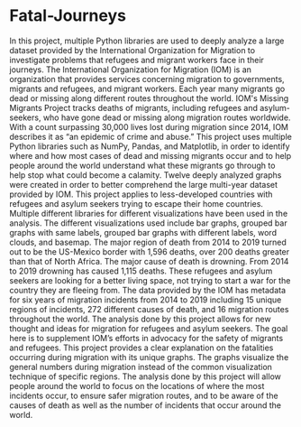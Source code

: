 # Fatal-Journeys
In this project, multiple Python libraries are used to deeply analyze a large dataset provided by the International Organization for Migration to investigate problems that refugees and migrant workers face in their journeys. The International Organization for Migration (IOM) is an organization that provides services concerning migration to governments, migrants and refugees, and migrant workers. Each year many migrants go dead or missing along different routes throughout the world. IOM's Missing Migrants Project tracks deaths of migrants, including refugees and asylum-seekers, who have gone dead or missing along migration routes worldwide. With a count surpassing 30,000 lives lost during migration since 2014, IOM describes it as “an epidemic of crime and abuse.” This project uses multiple Python libraries such as NumPy, Pandas, and Matplotlib, in order to identify where and how most cases of dead and missing migrants occur and to help people around the world understand what these migrants go through to help stop what could become a calamity. Twelve deeply analyzed graphs were created in order to better comprehend the large multi-year dataset provided by IOM. This project applies to less-developed countries with refugees and asylum seekers trying to escape their home countries. Multiple different libraries for different visualizations have been used in the analysis. The different visualizations used include bar graphs, grouped bar graphs with same labels, grouped bar graphs with different labels, word clouds, and basemap. The major region of death from 2014 to 2019 turned out to be the US-Mexico border with 1,596 deaths, over 200 deaths greater than that of North Africa. The major cause of death is drowning. From 2014 to 2019 drowning has caused 1,115 deaths. These refugees and asylum seekers are looking for a better living space, not trying to start a war for the country they are fleeing from. The data provided by the IOM has metadata for six years of migration incidents from 2014 to 2019 including 15 unique regions of incidents, 272 different causes of death, and 16 migration routes throughout the world. The analysis done by this project allows for new thought and ideas for migration for refugees and asylum seekers. The goal here is to supplement IOM’s efforts in advocacy for the safety of migrants and refugees. This project provides a clear explanation on the fatalities occurring during migration with its unique graphs. The graphs visualize the general numbers during migration instead of the common visualization technique of specific regions. The analysis done by this project will allow people around the world to focus on the locations of where the most incidents occur, to ensure safer migration routes, and to be aware of the causes of death as well as the number of incidents that occur around the world.

